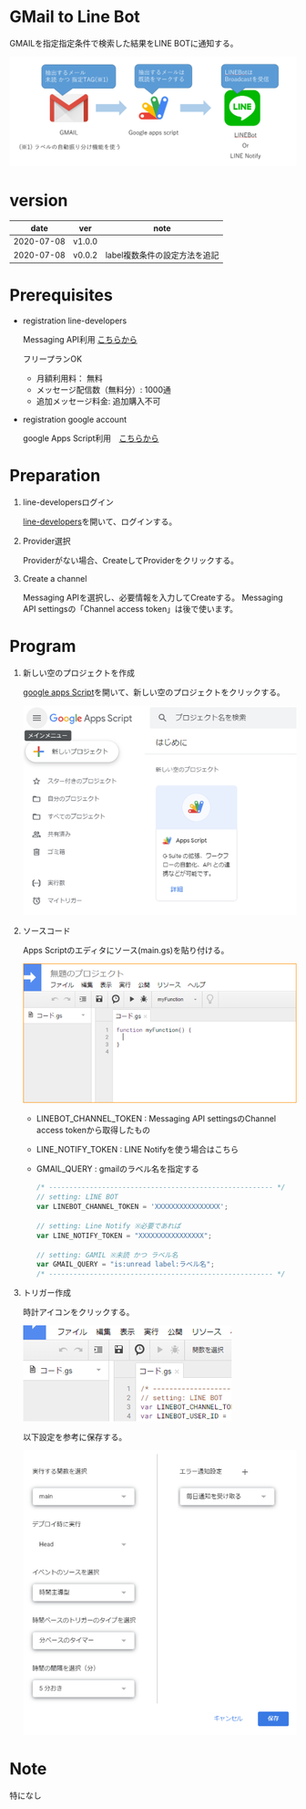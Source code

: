 # GMail to Line Bot
GMAILを指定指定条件で検索した結果をLINE BOTに通知する。

![](./image/説明.png)

# version
| date     | ver | note |
| -------- | --- | -----|
|2020-07-08|v1.0.0||
|2020-07-08|v0.0.2|label複数条件の設定方法を追記|

# Prerequisites

- registration line-developers

    Messaging API利用 [こちらから](https://developers.line.biz/ja/)

    フリープランOK
    - 月額利用料： 無料
    - メッセージ配信数（無料分）: 1000通
    - 追加メッセージ料金: 追加購入不可

- registration google account

    google Apps Script利用　[こちらから](https://www.google.com/accounts/NewAccount?hl=ja)

# Preparation

1) line-developersログイン

    [line-developers](https://developers.line.biz/ja/)を開いて、ログインする。

2) Provider選択

    Providerがない場合、CreateしてProviderをクリックする。

2) Create a channel
    
    Messaging APIを選択し、必要情報を入力してCreateする。
    Messaging API settingsの「Channel access token」は後で使います。

# Program

1) 新しい空のプロジェクトを作成

    [google apps Script](https://script.google.com/home/start)を開いて、新しい空のプロジェクトをクリックする。

    ![](./image/0.png)

2) ソースコード

    Apps Scriptのエディタにソース(main.gs)を貼り付ける。

    ![](./image/1.png)

    - LINEBOT_CHANNEL_TOKEN : Messaging API settingsのChannel access tokenから取得したもの
    - LINE_NOTIFY_TOKEN : LINE Notifyを使う場合はこちら
    - GMAIL_QUERY : gmailのラベル名を指定する

        ```javascript
        /* ------------------------------------------------------- */
        // setting: LINE BOT
        var LINEBOT_CHANNEL_TOKEN = 'XXXXXXXXXXXXXXXX'; 

        // setting: Line Notify ※必要であれば
        var LINE_NOTIFY_TOKEN = "XXXXXXXXXXXXXXXX";

        // setting: GAMIL ※未読 かつ ラベル名
        var GMAIL_QUERY = "is:unread label:ラベル名";
        /* ------------------------------------------------------- */
        ```

3) トリガー作成

    時計アイコンをクリックする。

    ![](./image/2.png)


    以下設定を参考に保存する。

    ![](./image/3.png)


# Note
特になし